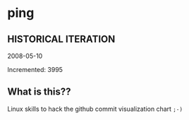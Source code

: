 # ping

## HISTORICAL ITERATION
2008-05-10

Incremented: 3995

## What is this?? 
Linux skills to hack the github commit visualization chart `;-)`
